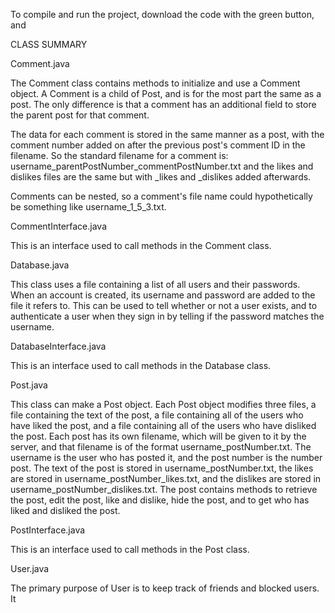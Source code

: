 To compile and run the project, download the code with the green button, and 

CLASS SUMMARY

Comment.java

The Comment class contains methods to initialize and use a Comment object. A Comment is a child of Post, and is for the most part the same as a post. The only difference is that a comment has an additional field to store the parent post for that comment.

The data for each comment is stored in the same manner as a post, with the comment number added on after the previous post's comment ID in the filename. So the standard filename for a comment is:
username_parentPostNumber_commentPostNumber.txt
and the likes and dislikes files are the same but with _likes and _dislikes added afterwards.

Comments can be nested, so a comment's file name could hypothetically be something like username_1_5_3.txt. 

CommentInterface.java

This is an interface used to call methods in the Comment class.

Database.java

This class uses a file containing a list of all users and their passwords. When an account is created, its username and password are added to the file it refers to. This can be used to tell whether or not a user exists, and to authenticate a user when they sign in by telling if the password matches the username. 

DatabaseInterface.java

This is an interface used to call methods in the Database class.

Post.java

This class can make a Post object. Each Post object modifies three files, a file containing the text of the post, a file containing all of the users who have liked the post, and a file containing all of the users who have disliked the post. Each post has its own filename, which will be given to it by the server, and that filename is of the format username_postNumber.txt. The username is the user who has posted it, and the post number is the number post. The text of the post is stored in username_postNumber.txt, the likes are stored in username_postNumber_likes.txt, and the dislikes are stored in username_postNumber_dislikes.txt. The post contains methods to retrieve the post, edit the post, like and dislike, hide the post, and to get who has liked and disliked the post. 

PostInterface.java

This is an interface used to call methods in the Post class.

User.java

The primary purpose of User is to keep track of friends and blocked users. It 




